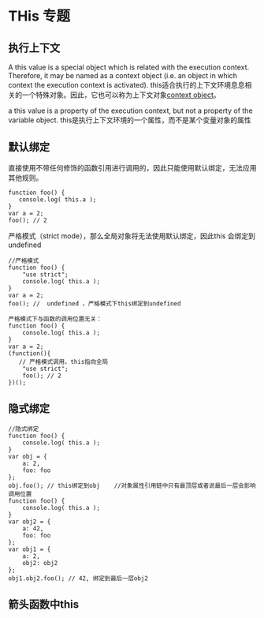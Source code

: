 # THis 专题

## 执行上下文
A this value is a special object which is related with the execution context. 
Therefore, it may be named as a context object (i.e. an object in which context the execution context is activated).
this适合执行的上下文环境息息相关的一个特殊对象。因此，它也可以称为上下文对象[context object](激活执行上下文的上下文)。

a this value is a property of the execution context, but not a property of the variable object.
this是执行上下文环境的一个属性，而不是某个变量对象的属性



## 默认绑定
直接使用不带任何修饰的函数引用进行调用的，因此只能使用默认绑定，无法应用其他规则。

```
function foo() {
   console.log( this.a );
}
var a = 2;
foo(); // 2
```

严格模式（strict mode），那么全局对象将无法使用默认绑定，因此this 会绑定到undefined

```
//严格模式
function foo() {
    "use strict";
    console.log( this.a );
}
var a = 2;
foo(); //  undefined ，严格模式下this绑定到undefined

严格模式下与函数的调用位置无关：
function foo() {
    console.log( this.a );
}
var a = 2;
(function(){
   // 严格模式调用，this指向全局
    "use strict";
    foo(); // 2
})();
```


## 隐式绑定

```
//隐式绑定
function foo() {
    console.log( this.a );
}
var obj = {
    a: 2,
    foo: foo
};
obj.foo(); // this绑定到obj	//对象属性引用链中只有最顶层或者说最后一层会影响调用位置
function foo() {
    console.log( this.a );
}
var obj2 = {
    a: 42,
    foo: foo
};
var obj1 = {
    a: 2,
    obj2: obj2
};
obj1.obj2.foo(); // 42, 绑定到最后一层obj2

```


## 箭头函数中this




